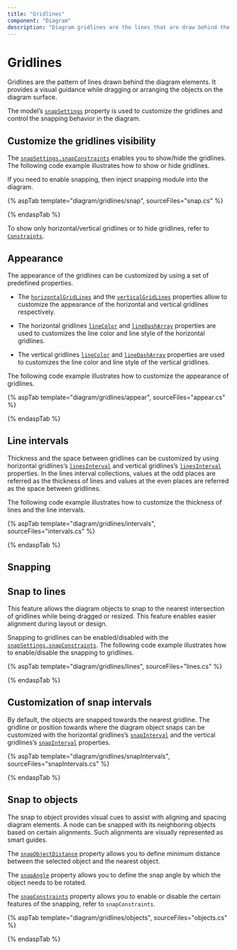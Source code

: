 ```yaml
---
title: "Gridlines"
component: "Diagram"
description: "Diagram gridlines are the lines that are draw behind the nodes and connectors."
---
```


# Gridlines

Gridlines are the pattern of lines drawn behind the diagram elements. It provides a visual guidance while dragging or arranging the objects on the diagram surface.

The model’s [`snapSettings`](https://help.syncfusion.com/cr/aspnetcore-js2/Syncfusion.EJ2.Diagrams.DiagramSnapSettings.html) property is used to customize the gridlines and control the snapping behavior in the diagram.

## Customize the gridlines visibility

The [`snapSettings.snapConstraints`](https://help.syncfusion.com/cr/aspnetcore-js2/Syncfusion.EJ2.Diagrams.SnapConstraints.html) enables you to show/hide the gridlines. The following code example illustrates how to show or hide gridlines.

If you need to enable snapping, then inject snapping module into the diagram.

{% aspTab template="diagram/gridlines/snap", sourceFiles="snap.cs" %}

{% endaspTab %}

To show only horizontal/vertical gridlines or to hide gridlines, refer to [`Constraints`](https://help.syncfusion.com/cr/aspnetcore-js2/Syncfusion.EJ2.Diagrams.SnapConstraints.html).

## Appearance

The appearance of the gridlines can be customized by using a set of predefined properties.

* The [`horizontalGridLines`](https://help.syncfusion.com/cr/aspnetcore-js2/Syncfusion.EJ2.Diagrams.DiagramSnapSettings.html#Syncfusion_EJ2_Diagrams_DiagramSnapSettings_HorizontalGridlines) and the [`verticalGridLines`](https://help.syncfusion.com/cr/aspnetcore-js2/Syncfusion.EJ2.Diagrams.DiagramSnapSettings.html#Syncfusion_EJ2_Diagrams_DiagramSnapSettings_VerticalGridlines) properties allow to customize the appearance of the horizontal and vertical gridlines respectively.

* The horizontal gridlines [`lineColor`](https://help.syncfusion.com/cr/aspnetcore-js2/Syncfusion.EJ2.Diagrams.DiagramGridlines.html#Syncfusion_EJ2_Diagrams_DiagramGridlines_LineColor) and [`lineDashArray`](https://help.syncfusion.com/cr/aspnetcore-js2/Syncfusion.EJ2.Diagrams.DiagramGridlines.html#Syncfusion_EJ2_Diagrams_DiagramGridlines_LineDashArray) properties are used to customizes the line color and line style of the horizontal gridlines.

* The vertical gridlines [`lineColor`](https://help.syncfusion.com/cr/aspnetcore-js2/Syncfusion.EJ2.Diagrams.DiagramGridlines.html#Syncfusion_EJ2_Diagrams_DiagramGridlines_LineColor) and [`lineDashArray`](https://help.syncfusion.com/cr/aspnetcore-js2/Syncfusion.EJ2.Diagrams.DiagramGridlines.html#Syncfusion_EJ2_Diagrams_DiagramGridlines_LineDashArray) properties are used to customizes the line color and line style of the vertical gridlines.

The following code example illustrates how to customize the appearance of gridlines.

{% aspTab template="diagram/gridlines/appear", sourceFiles="appear.cs" %}

{% endaspTab %}

## Line intervals

Thickness and the space between gridlines can be customized by using horizontal gridlines’s [`linesInterval`](https://help.syncfusion.com/cr/aspnetcore-js2/Syncfusion.EJ2.Diagrams.DiagramGridlines.html#Syncfusion_EJ2_Diagrams_DiagramGridlines_LineIntervals) and vertical gridlines’s [`linesInterval`](https://help.syncfusion.com/cr/aspnetcore-js2/Syncfusion.EJ2.Diagrams.DiagramGridlines.html#Syncfusion_EJ2_Diagrams_DiagramGridlines_LineIntervals) properties. In the lines interval collections, values at the odd places are referred as the thickness of lines and values at the even places are referred as the space between gridlines.

The following code example illustrates how to customize the thickness of lines and the line intervals.

{% aspTab template="diagram/gridlines/intervals", sourceFiles="intervals.cs" %}

{% endaspTab %}

## Snapping

## Snap to lines

This feature allows the diagram objects to snap to the nearest intersection of gridlines while being dragged or resized. This feature enables easier alignment during layout or design.

Snapping to gridlines can be enabled/disabled with the [`snapSettings.snapConstraints`](https://help.syncfusion.com/cr/aspnetcore-js2/Syncfusion.EJ2.Diagrams.SnapConstraints.html). The following code example illustrates how to enable/disable the snapping to gridlines.

{% aspTab template="diagram/gridlines/lines", sourceFiles="lines.cs" %}

{% endaspTab %}

## Customization of snap intervals

By default, the objects are snapped towards the nearest gridline. The gridline or position towards where the diagram object snaps can be customized with the horizontal gridlines’s [`snapInterval`](https://help.syncfusion.com/cr/aspnetcore-js2/Syncfusion.EJ2.Diagrams.DiagramGridlines.html#Syncfusion_EJ2_Diagrams_DiagramGridlines_SnapIntervals) and the vertical gridlines’s [`snapInterval`](https://help.syncfusion.com/cr/aspnetcore-js2/Syncfusion.EJ2.Diagrams.DiagramGridlines.html#Syncfusion_EJ2_Diagrams_DiagramGridlines_SnapIntervals) properties.

{% aspTab template="diagram/gridlines/snapIntervals", sourceFiles="snapIntervals.cs" %}

{% endaspTab %}

## Snap to objects

The snap to object provides visual cues to assist with aligning and spacing diagram elements. A node can be snapped with its neighboring objects based on certain alignments. Such alignments are visually represented as smart guides.

The [`snapObjectDistance`](https://help.syncfusion.com/cr/aspnetcore-js2/Syncfusion.EJ2.Diagrams.DiagramSnapSettings.html#Syncfusion_EJ2_Diagrams_DiagramSnapSettings_SnapObjectDistance) property allows you to define minimum distance between the selected object and the nearest object.

The [`snapAngle`](https://help.syncfusion.com/cr/aspnetcore-js2/Syncfusion.EJ2.Diagrams.DiagramSnapSettings.html#Syncfusion_EJ2_Diagrams_DiagramSnapSettings_SnapAngle) property allows you to define the snap angle by which the object needs to be rotated.

The [`snapConstraints`](https://help.syncfusion.com/cr/aspnetcore-js2/Syncfusion.EJ2.Diagrams.SnapConstraints.html) property allows you to enable or disable the certain features of the snapping, refer to `snapConstraints`.

{% aspTab template="diagram/gridlines/objects", sourceFiles="objects.cs" %}

{% endaspTab %}
